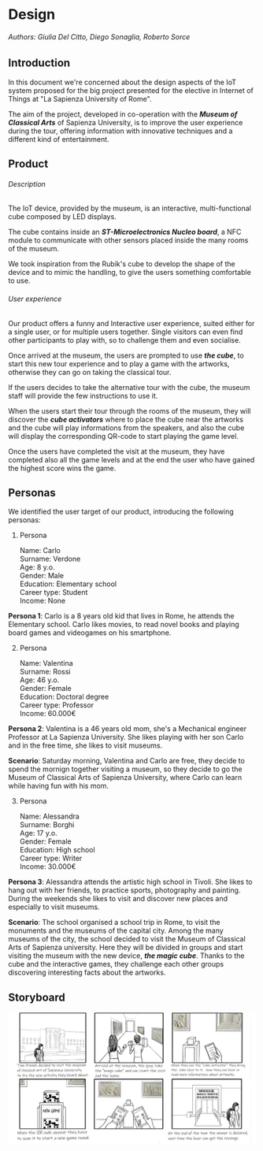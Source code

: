 # Design 

###### Authors: Giulia Del Citto, Diego Sonaglia, Roberto Sorce

## Introduction

In this document we're concerned about the design aspects of the IoT system proposed for the big project presented for the elective in Internet of Things at "La Sapienza University of Rome".

The aim of the project, developed in co-operation with the ***Museum of Classical Arts*** of Sapienza University, is to improve the user experience during the tour, offering information with innovative techniques and a different kind of entertainment.

## Product

###### Description

The IoT device, provided by the museum, is an interactive, multi-functional cube composed by LED displays.

The cube contains inside an ***ST-Microelectronics Nucleo board***, a NFC module to communicate with other sensors placed inside the many rooms of the museum. 

We took inspiration from the Rubik's cube to develop the shape of the device and to mimic the handling, to give the users something comfortable to use.

###### User experience

Our product offers a funny and Interactive user experience, suited either for a single user, or for multiple users together. Single visitors can even find other participants to play with, so to challenge them and even socialise.

Once arrived at the museum, the users are prompted to use ***the cube***, to start this new tour experience and to play a game with the artworks, otherwise they can go on taking the classical tour. 

If the users decides to take the alternative tour with the cube, the museum staff will provide the few instructions to use it. 

When the users start their tour through the rooms of the museum, they will discover the ___cube activators___ where to place the cube near the artworks and the cube will play informations from the speakers, and also the cube will display the corresponding QR-code to start playing the game level.

Once the users have completed the visit at the museum, they have completed also all the game levels and at the end the user who have gained the highest score wins the game. 

## Personas

We identified the user target of our product, introducing the following personas:

1. Persona

   Name: Carlo  
   Surname: Verdone  
   Age: 8 y.o.   
   Gender: Male  
   Education: Elementary school   
   Career type: Student    
   Income: None  

__Persona 1__: Carlo is a 8 years old kid that lives in Rome, he attends the Elementary school. Carlo likes movies, to read novel books and playing board games and videogames on his smartphone.

2. Persona

   Name: Valentina   
   Surname: Rossi  
   Age: 46 y.o.   
   Gender: Female  
   Education: Doctoral degree  
   Career type: Professor  
   Income: 60.000€  

__Persona 2__: Valentina is a 46 years old mom, she's a Mechanical engineer Professor at La Sapienza University. She likes playing with her son Carlo and in the free time, she likes to visit museums.

__Scenario__: Saturday morning, Valentina and Carlo are free, they decide to spend the mornign together visiting a museum, so they decide to go the Museum of Classical Arts of Sapienza University, where Carlo can learn while having fun with his mom. 

3. Persona

   Name: Alessandra  
   Surname: Borghi  
   Age: 17 y.o.   
   Gender: Female  
   Education: High school  
   Career type: Writer  
   Income: 30.000€  

__Persona 3__: Alessandra attends the artistic high school in Tivoli. She likes to hang out with her friends, to practice sports, photography and painting. During the weekends she likes to visit and discover new places and especially to visit museums.

__Scenario__: The school organised a school trip in Rome, to visit the monuments and the museums of the capital city. Among the many museums of the city, the school decided to visit the Museum of Classical Arts of Sapienza university. Here they will be divided in groups and start visiting the museum with the new device, ___the magic cube___. Thanks to the cube and the interactive games, they challenge each other groups discovering interesting facts about the artworks.

## Storyboard

![Storyboard](./story7.jpg)

